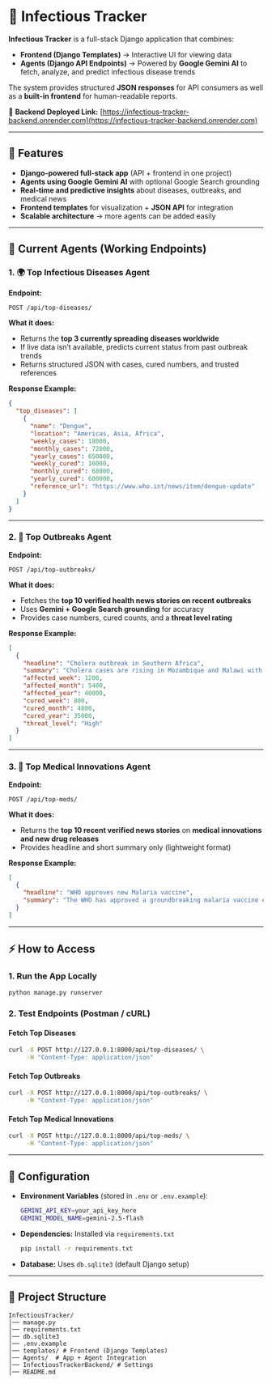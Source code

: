 # 🦠 Infectious Tracker

**Infectious Tracker** is a full-stack Django application that combines:

* **Frontend (Django Templates)** → Interactive UI for viewing data
* **Agents (Django API Endpoints)** → Powered by **Google Gemini AI** to fetch, analyze, and predict infectious disease trends

The system provides structured **JSON responses** for API consumers as well as a **built-in frontend** for human-readable reports.

🔗 **Backend Deployed Link:** [https://infectious-tracker-backend.onrender.com](https://infectious-tracker-backend.onrender.com)

---

## 🚀 Features

* **Django-powered full-stack app** (API + frontend in one project)
* **Agents using Google Gemini AI** with optional Google Search grounding
* **Real-time and predictive insights** about diseases, outbreaks, and medical news
* **Frontend templates** for visualization + **JSON API** for integration
* **Scalable architecture** → more agents can be added easily

---

## 🧩 Current Agents (Working Endpoints)

### 1. 🌍 **Top Infectious Diseases Agent**

**Endpoint:**

```
POST /api/top-diseases/
```

**What it does:**

* Returns the **top 3 currently spreading diseases worldwide**
* If live data isn’t available, predicts current status from past outbreak trends
* Returns structured JSON with cases, cured numbers, and trusted references

**Response Example:**

```json
{
  "top_diseases": [
    {
      "name": "Dengue",
      "location": "Americas, Asia, Africa",
      "weekly_cases": 18000,
      "monthly_cases": 72000,
      "yearly_cases": 650000,
      "weekly_cured": 16000,
      "monthly_cured": 68000,
      "yearly_cured": 600000,
      "reference_url": "https://www.who.int/news/item/dengue-update"
    }
  ]
}
```

---

### 2. 📰 **Top Outbreaks Agent**

**Endpoint:**

```
POST /api/top-outbreaks/
```

**What it does:**

* Fetches the **top 10 verified health news stories on recent outbreaks**
* Uses **Gemini + Google Search grounding** for accuracy
* Provides case numbers, cured counts, and a **threat level rating**

**Response Example:**

```json
[
  {
    "headline": "Cholera outbreak in Southern Africa",
    "summary": "Cholera cases are rising in Mozambique and Malawi with WHO monitoring closely.",
    "affected_week": 1200,
    "affected_month": 5400,
    "affected_year": 40000,
    "cured_week": 800,
    "cured_month": 4000,
    "cured_year": 35000,
    "threat_level": "High"
  }
]
```

---

### 3. 💊 **Top Medical Innovations Agent**

**Endpoint:**

```
POST /api/top-meds/
```

**What it does:**

* Returns the **top 10 recent verified news stories** on **medical innovations and new drug releases**
* Provides headline and short summary only (lightweight format)

**Response Example:**

```json
[
  {
    "headline": "WHO approves new Malaria vaccine",
    "summary": "The WHO has approved a groundbreaking malaria vaccine expected to save millions of lives annually."
  }
]
```

---

## ⚡ How to Access

### 1. Run the App Locally

```bash
python manage.py runserver
```

### 2. Test Endpoints (Postman / cURL)

#### Fetch Top Diseases

```bash
curl -X POST http://127.0.0.1:8000/api/top-diseases/ \
     -H "Content-Type: application/json"
```

#### Fetch Top Outbreaks

```bash
curl -X POST http://127.0.0.1:8000/api/top-outbreaks/ \
     -H "Content-Type: application/json"
```

#### Fetch Top Medical Innovations

```bash
curl -X POST http://127.0.0.1:8000/api/top-meds/ \
     -H "Content-Type: application/json"
```

---

## 🔑 Configuration

* **Environment Variables** (stored in `.env` or `.env.example`):

  ```bash
  GEMINI_API_KEY=your_api_key_here
  GEMINI_MODEL_NAME=gemini-2.5-flash
  ```

* **Dependencies:** Installed via `requirements.txt`

  ```bash
  pip install -r requirements.txt
  ```

* **Database:** Uses `db.sqlite3` (default Django setup)

---

## 📂 Project Structure

```
InfectiousTracker/
│── manage.py
│── requirements.txt
│── db.sqlite3
│── .env.example
│── templates/ # Frontend (Django Templates)
│── Agents/  # App + Agent Integration
│── InfectiousTrackerBackend/ # Settings 
│── README.md
```